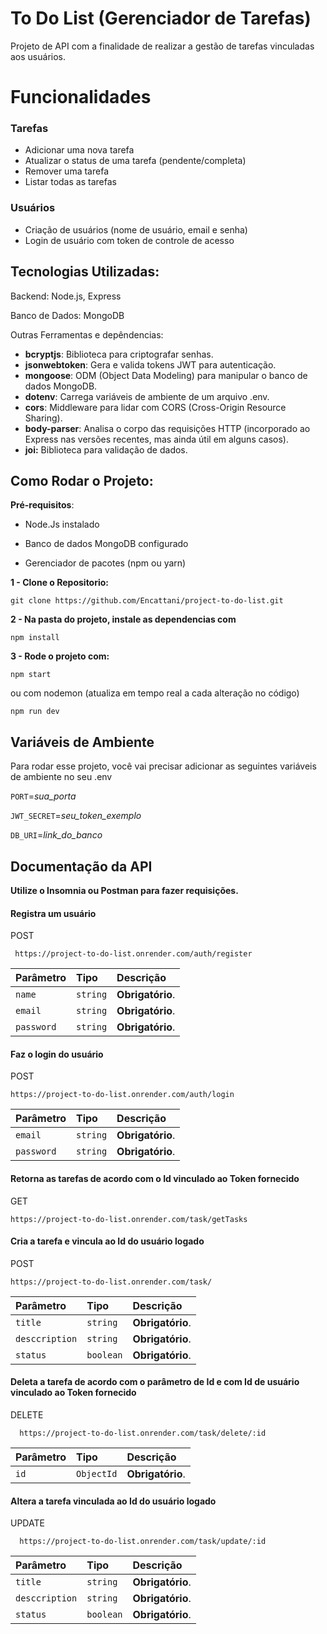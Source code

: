 
# **To Do List (Gerenciador de Tarefas)**

Projeto de API com a finalidade de realizar a gestão de tarefas vinculadas aos usuários.


# Funcionalidades

### Tarefas
- Adicionar uma nova tarefa
- Atualizar o status de uma tarefa (pendente/completa)
- Remover uma tarefa
- Listar todas as tarefas

### Usuários
- Criação de usuários (nome de usuário, email e senha)
- Login de usuário com token de controle de acesso

## Tecnologias Utilizadas:

Backend: Node.js, Express

Banco de Dados: MongoDB

Outras Ferramentas e depêndencias:
- **bcryptjs**: Biblioteca para criptografar senhas.
- **jsonwebtoken**: Gera e valida tokens JWT para autenticação.
- **mongoose**: ODM (Object Data Modeling) para manipular o banco de dados MongoDB.
- **dotenv**: Carrega variáveis de ambiente de um arquivo .env.
- **cors**: Middleware para lidar com CORS (Cross-Origin Resource Sharing).
- **body-parser**: Analisa o corpo das requisições HTTP (incorporado ao Express nas versões recentes, mas ainda útil em alguns casos).
- **joi:** Biblioteca para validação de dados.
## Como Rodar o Projeto:

**Pré-requisitos**:

- Node.Js instalado

- Banco de dados MongoDB configurado

- Gerenciador de pacotes (npm ou yarn)

**1 - Clone o Repositorio:**

    git clone https://github.com/Encattani/project-to-do-list.git

**2 - Na pasta do projeto, instale as dependencias com**

    npm install

**3 - Rode o projeto com:**

    npm start

ou com nodemon (atualiza em tempo real a cada alteração no código)

    npm run dev
## Variáveis de Ambiente

Para rodar esse projeto, você vai precisar adicionar as seguintes variáveis de ambiente no seu .env

`PORT`=*sua_porta*

`JWT_SECRET`=*seu_token_exemplo*

`DB_URI`=*link_do_banco*


## Documentação da API

**Utilize o Insomnia ou Postman para fazer requisições.**

#### Registra um usuário

POST
```http
 https://project-to-do-list.onrender.com/auth/register  
```

| Parâmetro   | Tipo       | Descrição                           |
| :---------- | :--------- | :---------------------------------- |
| `name` | `string` | **Obrigatório**. |
| `email` | `string` | **Obrigatório**. |
| `password` | `string` | **Obrigatório**.


#### Faz o login do usuário
POST
```http
https://project-to-do-list.onrender.com/auth/login
```

| Parâmetro   | Tipo       | Descrição                                   |
| :---------- | :--------- | :------------------------------------------ |
| `email`      | `string` | **Obrigatório**.|
| `password`      | `string` | **Obrigatório**. |


#### Retorna as tarefas de acordo com o Id vinculado ao Token fornecido
GET
```http
https://project-to-do-list.onrender.com/task/getTasks
```
#### Cria a tarefa e vincula ao Id do usuário logado
POST
```http
https://project-to-do-list.onrender.com/task/
  ```
| Parâmetro   | Tipo       | Descrição                                   |
| :---------- | :--------- | :------------------------------------------ |
| `title`      | `string` | **Obrigatório**.|
| `desccription`      | `string` | **Obrigatório**.|
| `status`      | `boolean` | **Obrigatório**.|

#### Deleta a tarefa de acordo com o parâmetro de Id e com Id de usuário vinculado ao Token fornecido
DELETE
```http
  https://project-to-do-list.onrender.com/task/delete/:id
  ```
| Parâmetro   | Tipo       | Descrição                                   |
| :---------- | :--------- | :------------------------------------------ |
| `id`      | `ObjectId` | **Obrigatório**.|

#### Altera a tarefa vinculada ao Id do usuário logado
UPDATE
```http
  https://project-to-do-list.onrender.com/task/update/:id
  ```
| Parâmetro   | Tipo       | Descrição                                   |
| :---------- | :--------- | :------------------------------------------ |
| `title`      | `string` | **Obrigatório**.|
| `desccription`      | `string` | **Obrigatório**.|
| `status`      | `boolean` | **Obrigatório**.|





